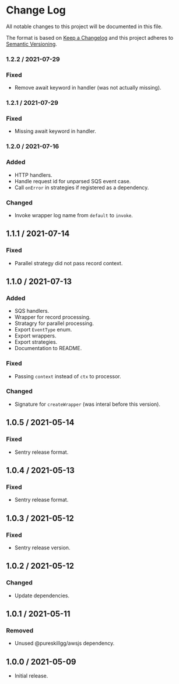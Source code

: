 # Change Log

All notable changes to this project will be documented in this file.

The format is based on [Keep a Changelog](https://keepachangelog.com/)
and this project adheres to [Semantic Versioning](https://semver.org/).

### 1.2.2 / 2021-07-29

### Fixed

- Remove await keyword in handler (was not actually missing).

### 1.2.1 / 2021-07-29

### Fixed

- Missing await keyword in handler.

### 1.2.0 / 2021-07-16

### Added

- HTTP handlers.
- Handle request id for unparsed SQS event case.
- Call `onError` in strategies if registered as a dependency.

### Changed

- Invoke wrapper log name from `default` to `invoke`.

## 1.1.1 / 2021-07-14

### Fixed

- Parallel strategy did not pass record context.

## 1.1.0 / 2021-07-13

### Added

- SQS handlers.
- Wrapper for record processing.
- Stratagry for parallel processing.
- Export `EventType` enum.
- Export wrappers.
- Export strategies.
- Documentation to README.

### Fixed

- Passing `context` instead of `ctx` to processor.

### Changed

- Signature for `createWrapper` (was interal before this version).

## 1.0.5 / 2021-05-14

### Fixed

- Sentry release format.

## 1.0.4 / 2021-05-13

### Fixed

- Sentry release format.

## 1.0.3 / 2021-05-12

### Fixed

- Sentry release version.

## 1.0.2 / 2021-05-12

### Changed

- Update dependencies.

## 1.0.1 / 2021-05-11

### Removed

- Unused @pureskillgg/awsjs dependency.

## 1.0.0 / 2021-05-09

- Initial release.
